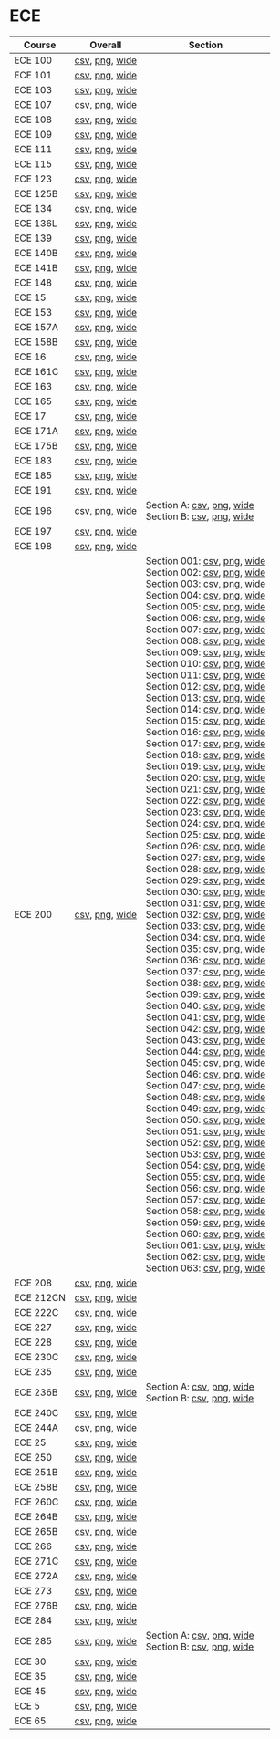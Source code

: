 # ECE

| Course | Overall | Section |
| ------ | ------- | ------- |
| ECE 100 | [csv](https://github.com/UCSD-Historical-Enrollment-Data/2024Spring/blob/main/overall/ECE%20100.csv), [png](https://raw.githubusercontent.com/UCSD-Historical-Enrollment-Data/2024Spring/main/plot_overall/ECE%20100.png), [wide](https://raw.githubusercontent.com/UCSD-Historical-Enrollment-Data/2024Spring/main/plot_overall_wide/ECE%20100.png) |  |
| ECE 101 | [csv](https://github.com/UCSD-Historical-Enrollment-Data/2024Spring/blob/main/overall/ECE%20101.csv), [png](https://raw.githubusercontent.com/UCSD-Historical-Enrollment-Data/2024Spring/main/plot_overall/ECE%20101.png), [wide](https://raw.githubusercontent.com/UCSD-Historical-Enrollment-Data/2024Spring/main/plot_overall_wide/ECE%20101.png) |  |
| ECE 103 | [csv](https://github.com/UCSD-Historical-Enrollment-Data/2024Spring/blob/main/overall/ECE%20103.csv), [png](https://raw.githubusercontent.com/UCSD-Historical-Enrollment-Data/2024Spring/main/plot_overall/ECE%20103.png), [wide](https://raw.githubusercontent.com/UCSD-Historical-Enrollment-Data/2024Spring/main/plot_overall_wide/ECE%20103.png) |  |
| ECE 107 | [csv](https://github.com/UCSD-Historical-Enrollment-Data/2024Spring/blob/main/overall/ECE%20107.csv), [png](https://raw.githubusercontent.com/UCSD-Historical-Enrollment-Data/2024Spring/main/plot_overall/ECE%20107.png), [wide](https://raw.githubusercontent.com/UCSD-Historical-Enrollment-Data/2024Spring/main/plot_overall_wide/ECE%20107.png) |  |
| ECE 108 | [csv](https://github.com/UCSD-Historical-Enrollment-Data/2024Spring/blob/main/overall/ECE%20108.csv), [png](https://raw.githubusercontent.com/UCSD-Historical-Enrollment-Data/2024Spring/main/plot_overall/ECE%20108.png), [wide](https://raw.githubusercontent.com/UCSD-Historical-Enrollment-Data/2024Spring/main/plot_overall_wide/ECE%20108.png) |  |
| ECE 109 | [csv](https://github.com/UCSD-Historical-Enrollment-Data/2024Spring/blob/main/overall/ECE%20109.csv), [png](https://raw.githubusercontent.com/UCSD-Historical-Enrollment-Data/2024Spring/main/plot_overall/ECE%20109.png), [wide](https://raw.githubusercontent.com/UCSD-Historical-Enrollment-Data/2024Spring/main/plot_overall_wide/ECE%20109.png) |  |
| ECE 111 | [csv](https://github.com/UCSD-Historical-Enrollment-Data/2024Spring/blob/main/overall/ECE%20111.csv), [png](https://raw.githubusercontent.com/UCSD-Historical-Enrollment-Data/2024Spring/main/plot_overall/ECE%20111.png), [wide](https://raw.githubusercontent.com/UCSD-Historical-Enrollment-Data/2024Spring/main/plot_overall_wide/ECE%20111.png) |  |
| ECE 115 | [csv](https://github.com/UCSD-Historical-Enrollment-Data/2024Spring/blob/main/overall/ECE%20115.csv), [png](https://raw.githubusercontent.com/UCSD-Historical-Enrollment-Data/2024Spring/main/plot_overall/ECE%20115.png), [wide](https://raw.githubusercontent.com/UCSD-Historical-Enrollment-Data/2024Spring/main/plot_overall_wide/ECE%20115.png) |  |
| ECE 123 | [csv](https://github.com/UCSD-Historical-Enrollment-Data/2024Spring/blob/main/overall/ECE%20123.csv), [png](https://raw.githubusercontent.com/UCSD-Historical-Enrollment-Data/2024Spring/main/plot_overall/ECE%20123.png), [wide](https://raw.githubusercontent.com/UCSD-Historical-Enrollment-Data/2024Spring/main/plot_overall_wide/ECE%20123.png) |  |
| ECE 125B | [csv](https://github.com/UCSD-Historical-Enrollment-Data/2024Spring/blob/main/overall/ECE%20125B.csv), [png](https://raw.githubusercontent.com/UCSD-Historical-Enrollment-Data/2024Spring/main/plot_overall/ECE%20125B.png), [wide](https://raw.githubusercontent.com/UCSD-Historical-Enrollment-Data/2024Spring/main/plot_overall_wide/ECE%20125B.png) |  |
| ECE 134 | [csv](https://github.com/UCSD-Historical-Enrollment-Data/2024Spring/blob/main/overall/ECE%20134.csv), [png](https://raw.githubusercontent.com/UCSD-Historical-Enrollment-Data/2024Spring/main/plot_overall/ECE%20134.png), [wide](https://raw.githubusercontent.com/UCSD-Historical-Enrollment-Data/2024Spring/main/plot_overall_wide/ECE%20134.png) |  |
| ECE 136L | [csv](https://github.com/UCSD-Historical-Enrollment-Data/2024Spring/blob/main/overall/ECE%20136L.csv), [png](https://raw.githubusercontent.com/UCSD-Historical-Enrollment-Data/2024Spring/main/plot_overall/ECE%20136L.png), [wide](https://raw.githubusercontent.com/UCSD-Historical-Enrollment-Data/2024Spring/main/plot_overall_wide/ECE%20136L.png) |  |
| ECE 139 | [csv](https://github.com/UCSD-Historical-Enrollment-Data/2024Spring/blob/main/overall/ECE%20139.csv), [png](https://raw.githubusercontent.com/UCSD-Historical-Enrollment-Data/2024Spring/main/plot_overall/ECE%20139.png), [wide](https://raw.githubusercontent.com/UCSD-Historical-Enrollment-Data/2024Spring/main/plot_overall_wide/ECE%20139.png) |  |
| ECE 140B | [csv](https://github.com/UCSD-Historical-Enrollment-Data/2024Spring/blob/main/overall/ECE%20140B.csv), [png](https://raw.githubusercontent.com/UCSD-Historical-Enrollment-Data/2024Spring/main/plot_overall/ECE%20140B.png), [wide](https://raw.githubusercontent.com/UCSD-Historical-Enrollment-Data/2024Spring/main/plot_overall_wide/ECE%20140B.png) |  |
| ECE 141B | [csv](https://github.com/UCSD-Historical-Enrollment-Data/2024Spring/blob/main/overall/ECE%20141B.csv), [png](https://raw.githubusercontent.com/UCSD-Historical-Enrollment-Data/2024Spring/main/plot_overall/ECE%20141B.png), [wide](https://raw.githubusercontent.com/UCSD-Historical-Enrollment-Data/2024Spring/main/plot_overall_wide/ECE%20141B.png) |  |
| ECE 148 | [csv](https://github.com/UCSD-Historical-Enrollment-Data/2024Spring/blob/main/overall/ECE%20148.csv), [png](https://raw.githubusercontent.com/UCSD-Historical-Enrollment-Data/2024Spring/main/plot_overall/ECE%20148.png), [wide](https://raw.githubusercontent.com/UCSD-Historical-Enrollment-Data/2024Spring/main/plot_overall_wide/ECE%20148.png) |  |
| ECE 15 | [csv](https://github.com/UCSD-Historical-Enrollment-Data/2024Spring/blob/main/overall/ECE%2015.csv), [png](https://raw.githubusercontent.com/UCSD-Historical-Enrollment-Data/2024Spring/main/plot_overall/ECE%2015.png), [wide](https://raw.githubusercontent.com/UCSD-Historical-Enrollment-Data/2024Spring/main/plot_overall_wide/ECE%2015.png) |  |
| ECE 153 | [csv](https://github.com/UCSD-Historical-Enrollment-Data/2024Spring/blob/main/overall/ECE%20153.csv), [png](https://raw.githubusercontent.com/UCSD-Historical-Enrollment-Data/2024Spring/main/plot_overall/ECE%20153.png), [wide](https://raw.githubusercontent.com/UCSD-Historical-Enrollment-Data/2024Spring/main/plot_overall_wide/ECE%20153.png) |  |
| ECE 157A | [csv](https://github.com/UCSD-Historical-Enrollment-Data/2024Spring/blob/main/overall/ECE%20157A.csv), [png](https://raw.githubusercontent.com/UCSD-Historical-Enrollment-Data/2024Spring/main/plot_overall/ECE%20157A.png), [wide](https://raw.githubusercontent.com/UCSD-Historical-Enrollment-Data/2024Spring/main/plot_overall_wide/ECE%20157A.png) |  |
| ECE 158B | [csv](https://github.com/UCSD-Historical-Enrollment-Data/2024Spring/blob/main/overall/ECE%20158B.csv), [png](https://raw.githubusercontent.com/UCSD-Historical-Enrollment-Data/2024Spring/main/plot_overall/ECE%20158B.png), [wide](https://raw.githubusercontent.com/UCSD-Historical-Enrollment-Data/2024Spring/main/plot_overall_wide/ECE%20158B.png) |  |
| ECE 16 | [csv](https://github.com/UCSD-Historical-Enrollment-Data/2024Spring/blob/main/overall/ECE%2016.csv), [png](https://raw.githubusercontent.com/UCSD-Historical-Enrollment-Data/2024Spring/main/plot_overall/ECE%2016.png), [wide](https://raw.githubusercontent.com/UCSD-Historical-Enrollment-Data/2024Spring/main/plot_overall_wide/ECE%2016.png) |  |
| ECE 161C | [csv](https://github.com/UCSD-Historical-Enrollment-Data/2024Spring/blob/main/overall/ECE%20161C.csv), [png](https://raw.githubusercontent.com/UCSD-Historical-Enrollment-Data/2024Spring/main/plot_overall/ECE%20161C.png), [wide](https://raw.githubusercontent.com/UCSD-Historical-Enrollment-Data/2024Spring/main/plot_overall_wide/ECE%20161C.png) |  |
| ECE 163 | [csv](https://github.com/UCSD-Historical-Enrollment-Data/2024Spring/blob/main/overall/ECE%20163.csv), [png](https://raw.githubusercontent.com/UCSD-Historical-Enrollment-Data/2024Spring/main/plot_overall/ECE%20163.png), [wide](https://raw.githubusercontent.com/UCSD-Historical-Enrollment-Data/2024Spring/main/plot_overall_wide/ECE%20163.png) |  |
| ECE 165 | [csv](https://github.com/UCSD-Historical-Enrollment-Data/2024Spring/blob/main/overall/ECE%20165.csv), [png](https://raw.githubusercontent.com/UCSD-Historical-Enrollment-Data/2024Spring/main/plot_overall/ECE%20165.png), [wide](https://raw.githubusercontent.com/UCSD-Historical-Enrollment-Data/2024Spring/main/plot_overall_wide/ECE%20165.png) |  |
| ECE 17 | [csv](https://github.com/UCSD-Historical-Enrollment-Data/2024Spring/blob/main/overall/ECE%2017.csv), [png](https://raw.githubusercontent.com/UCSD-Historical-Enrollment-Data/2024Spring/main/plot_overall/ECE%2017.png), [wide](https://raw.githubusercontent.com/UCSD-Historical-Enrollment-Data/2024Spring/main/plot_overall_wide/ECE%2017.png) |  |
| ECE 171A | [csv](https://github.com/UCSD-Historical-Enrollment-Data/2024Spring/blob/main/overall/ECE%20171A.csv), [png](https://raw.githubusercontent.com/UCSD-Historical-Enrollment-Data/2024Spring/main/plot_overall/ECE%20171A.png), [wide](https://raw.githubusercontent.com/UCSD-Historical-Enrollment-Data/2024Spring/main/plot_overall_wide/ECE%20171A.png) |  |
| ECE 175B | [csv](https://github.com/UCSD-Historical-Enrollment-Data/2024Spring/blob/main/overall/ECE%20175B.csv), [png](https://raw.githubusercontent.com/UCSD-Historical-Enrollment-Data/2024Spring/main/plot_overall/ECE%20175B.png), [wide](https://raw.githubusercontent.com/UCSD-Historical-Enrollment-Data/2024Spring/main/plot_overall_wide/ECE%20175B.png) |  |
| ECE 183 | [csv](https://github.com/UCSD-Historical-Enrollment-Data/2024Spring/blob/main/overall/ECE%20183.csv), [png](https://raw.githubusercontent.com/UCSD-Historical-Enrollment-Data/2024Spring/main/plot_overall/ECE%20183.png), [wide](https://raw.githubusercontent.com/UCSD-Historical-Enrollment-Data/2024Spring/main/plot_overall_wide/ECE%20183.png) |  |
| ECE 185 | [csv](https://github.com/UCSD-Historical-Enrollment-Data/2024Spring/blob/main/overall/ECE%20185.csv), [png](https://raw.githubusercontent.com/UCSD-Historical-Enrollment-Data/2024Spring/main/plot_overall/ECE%20185.png), [wide](https://raw.githubusercontent.com/UCSD-Historical-Enrollment-Data/2024Spring/main/plot_overall_wide/ECE%20185.png) |  |
| ECE 191 | [csv](https://github.com/UCSD-Historical-Enrollment-Data/2024Spring/blob/main/overall/ECE%20191.csv), [png](https://raw.githubusercontent.com/UCSD-Historical-Enrollment-Data/2024Spring/main/plot_overall/ECE%20191.png), [wide](https://raw.githubusercontent.com/UCSD-Historical-Enrollment-Data/2024Spring/main/plot_overall_wide/ECE%20191.png) |  |
| ECE 196 | [csv](https://github.com/UCSD-Historical-Enrollment-Data/2024Spring/blob/main/overall/ECE%20196.csv), [png](https://raw.githubusercontent.com/UCSD-Historical-Enrollment-Data/2024Spring/main/plot_overall/ECE%20196.png), [wide](https://raw.githubusercontent.com/UCSD-Historical-Enrollment-Data/2024Spring/main/plot_overall_wide/ECE%20196.png) | Section A: [csv](https://github.com/UCSD-Historical-Enrollment-Data/2024Spring/blob/main/section/ECE%20196_A.csv), [png](https://raw.githubusercontent.com/UCSD-Historical-Enrollment-Data/2024Spring/main/plot_section/ECE%20196_A.png), [wide](https://raw.githubusercontent.com/UCSD-Historical-Enrollment-Data/2024Spring/main/plot_section_wide/ECE%20196_A.png)<br>Section B: [csv](https://github.com/UCSD-Historical-Enrollment-Data/2024Spring/blob/main/section/ECE%20196_B.csv), [png](https://raw.githubusercontent.com/UCSD-Historical-Enrollment-Data/2024Spring/main/plot_section/ECE%20196_B.png), [wide](https://raw.githubusercontent.com/UCSD-Historical-Enrollment-Data/2024Spring/main/plot_section_wide/ECE%20196_B.png) |
| ECE 197 | [csv](https://github.com/UCSD-Historical-Enrollment-Data/2024Spring/blob/main/overall/ECE%20197.csv), [png](https://raw.githubusercontent.com/UCSD-Historical-Enrollment-Data/2024Spring/main/plot_overall/ECE%20197.png), [wide](https://raw.githubusercontent.com/UCSD-Historical-Enrollment-Data/2024Spring/main/plot_overall_wide/ECE%20197.png) |  |
| ECE 198 | [csv](https://github.com/UCSD-Historical-Enrollment-Data/2024Spring/blob/main/overall/ECE%20198.csv), [png](https://raw.githubusercontent.com/UCSD-Historical-Enrollment-Data/2024Spring/main/plot_overall/ECE%20198.png), [wide](https://raw.githubusercontent.com/UCSD-Historical-Enrollment-Data/2024Spring/main/plot_overall_wide/ECE%20198.png) |  |
| ECE 200 | [csv](https://github.com/UCSD-Historical-Enrollment-Data/2024Spring/blob/main/overall/ECE%20200.csv), [png](https://raw.githubusercontent.com/UCSD-Historical-Enrollment-Data/2024Spring/main/plot_overall/ECE%20200.png), [wide](https://raw.githubusercontent.com/UCSD-Historical-Enrollment-Data/2024Spring/main/plot_overall_wide/ECE%20200.png) | Section 001: [csv](https://github.com/UCSD-Historical-Enrollment-Data/2024Spring/blob/main/section/ECE%20200_001.csv), [png](https://raw.githubusercontent.com/UCSD-Historical-Enrollment-Data/2024Spring/main/plot_section/ECE%20200_001.png), [wide](https://raw.githubusercontent.com/UCSD-Historical-Enrollment-Data/2024Spring/main/plot_section_wide/ECE%20200_001.png)<br>Section 002: [csv](https://github.com/UCSD-Historical-Enrollment-Data/2024Spring/blob/main/section/ECE%20200_002.csv), [png](https://raw.githubusercontent.com/UCSD-Historical-Enrollment-Data/2024Spring/main/plot_section/ECE%20200_002.png), [wide](https://raw.githubusercontent.com/UCSD-Historical-Enrollment-Data/2024Spring/main/plot_section_wide/ECE%20200_002.png)<br>Section 003: [csv](https://github.com/UCSD-Historical-Enrollment-Data/2024Spring/blob/main/section/ECE%20200_003.csv), [png](https://raw.githubusercontent.com/UCSD-Historical-Enrollment-Data/2024Spring/main/plot_section/ECE%20200_003.png), [wide](https://raw.githubusercontent.com/UCSD-Historical-Enrollment-Data/2024Spring/main/plot_section_wide/ECE%20200_003.png)<br>Section 004: [csv](https://github.com/UCSD-Historical-Enrollment-Data/2024Spring/blob/main/section/ECE%20200_004.csv), [png](https://raw.githubusercontent.com/UCSD-Historical-Enrollment-Data/2024Spring/main/plot_section/ECE%20200_004.png), [wide](https://raw.githubusercontent.com/UCSD-Historical-Enrollment-Data/2024Spring/main/plot_section_wide/ECE%20200_004.png)<br>Section 005: [csv](https://github.com/UCSD-Historical-Enrollment-Data/2024Spring/blob/main/section/ECE%20200_005.csv), [png](https://raw.githubusercontent.com/UCSD-Historical-Enrollment-Data/2024Spring/main/plot_section/ECE%20200_005.png), [wide](https://raw.githubusercontent.com/UCSD-Historical-Enrollment-Data/2024Spring/main/plot_section_wide/ECE%20200_005.png)<br>Section 006: [csv](https://github.com/UCSD-Historical-Enrollment-Data/2024Spring/blob/main/section/ECE%20200_006.csv), [png](https://raw.githubusercontent.com/UCSD-Historical-Enrollment-Data/2024Spring/main/plot_section/ECE%20200_006.png), [wide](https://raw.githubusercontent.com/UCSD-Historical-Enrollment-Data/2024Spring/main/plot_section_wide/ECE%20200_006.png)<br>Section 007: [csv](https://github.com/UCSD-Historical-Enrollment-Data/2024Spring/blob/main/section/ECE%20200_007.csv), [png](https://raw.githubusercontent.com/UCSD-Historical-Enrollment-Data/2024Spring/main/plot_section/ECE%20200_007.png), [wide](https://raw.githubusercontent.com/UCSD-Historical-Enrollment-Data/2024Spring/main/plot_section_wide/ECE%20200_007.png)<br>Section 008: [csv](https://github.com/UCSD-Historical-Enrollment-Data/2024Spring/blob/main/section/ECE%20200_008.csv), [png](https://raw.githubusercontent.com/UCSD-Historical-Enrollment-Data/2024Spring/main/plot_section/ECE%20200_008.png), [wide](https://raw.githubusercontent.com/UCSD-Historical-Enrollment-Data/2024Spring/main/plot_section_wide/ECE%20200_008.png)<br>Section 009: [csv](https://github.com/UCSD-Historical-Enrollment-Data/2024Spring/blob/main/section/ECE%20200_009.csv), [png](https://raw.githubusercontent.com/UCSD-Historical-Enrollment-Data/2024Spring/main/plot_section/ECE%20200_009.png), [wide](https://raw.githubusercontent.com/UCSD-Historical-Enrollment-Data/2024Spring/main/plot_section_wide/ECE%20200_009.png)<br>Section 010: [csv](https://github.com/UCSD-Historical-Enrollment-Data/2024Spring/blob/main/section/ECE%20200_010.csv), [png](https://raw.githubusercontent.com/UCSD-Historical-Enrollment-Data/2024Spring/main/plot_section/ECE%20200_010.png), [wide](https://raw.githubusercontent.com/UCSD-Historical-Enrollment-Data/2024Spring/main/plot_section_wide/ECE%20200_010.png)<br>Section 011: [csv](https://github.com/UCSD-Historical-Enrollment-Data/2024Spring/blob/main/section/ECE%20200_011.csv), [png](https://raw.githubusercontent.com/UCSD-Historical-Enrollment-Data/2024Spring/main/plot_section/ECE%20200_011.png), [wide](https://raw.githubusercontent.com/UCSD-Historical-Enrollment-Data/2024Spring/main/plot_section_wide/ECE%20200_011.png)<br>Section 012: [csv](https://github.com/UCSD-Historical-Enrollment-Data/2024Spring/blob/main/section/ECE%20200_012.csv), [png](https://raw.githubusercontent.com/UCSD-Historical-Enrollment-Data/2024Spring/main/plot_section/ECE%20200_012.png), [wide](https://raw.githubusercontent.com/UCSD-Historical-Enrollment-Data/2024Spring/main/plot_section_wide/ECE%20200_012.png)<br>Section 013: [csv](https://github.com/UCSD-Historical-Enrollment-Data/2024Spring/blob/main/section/ECE%20200_013.csv), [png](https://raw.githubusercontent.com/UCSD-Historical-Enrollment-Data/2024Spring/main/plot_section/ECE%20200_013.png), [wide](https://raw.githubusercontent.com/UCSD-Historical-Enrollment-Data/2024Spring/main/plot_section_wide/ECE%20200_013.png)<br>Section 014: [csv](https://github.com/UCSD-Historical-Enrollment-Data/2024Spring/blob/main/section/ECE%20200_014.csv), [png](https://raw.githubusercontent.com/UCSD-Historical-Enrollment-Data/2024Spring/main/plot_section/ECE%20200_014.png), [wide](https://raw.githubusercontent.com/UCSD-Historical-Enrollment-Data/2024Spring/main/plot_section_wide/ECE%20200_014.png)<br>Section 015: [csv](https://github.com/UCSD-Historical-Enrollment-Data/2024Spring/blob/main/section/ECE%20200_015.csv), [png](https://raw.githubusercontent.com/UCSD-Historical-Enrollment-Data/2024Spring/main/plot_section/ECE%20200_015.png), [wide](https://raw.githubusercontent.com/UCSD-Historical-Enrollment-Data/2024Spring/main/plot_section_wide/ECE%20200_015.png)<br>Section 016: [csv](https://github.com/UCSD-Historical-Enrollment-Data/2024Spring/blob/main/section/ECE%20200_016.csv), [png](https://raw.githubusercontent.com/UCSD-Historical-Enrollment-Data/2024Spring/main/plot_section/ECE%20200_016.png), [wide](https://raw.githubusercontent.com/UCSD-Historical-Enrollment-Data/2024Spring/main/plot_section_wide/ECE%20200_016.png)<br>Section 017: [csv](https://github.com/UCSD-Historical-Enrollment-Data/2024Spring/blob/main/section/ECE%20200_017.csv), [png](https://raw.githubusercontent.com/UCSD-Historical-Enrollment-Data/2024Spring/main/plot_section/ECE%20200_017.png), [wide](https://raw.githubusercontent.com/UCSD-Historical-Enrollment-Data/2024Spring/main/plot_section_wide/ECE%20200_017.png)<br>Section 018: [csv](https://github.com/UCSD-Historical-Enrollment-Data/2024Spring/blob/main/section/ECE%20200_018.csv), [png](https://raw.githubusercontent.com/UCSD-Historical-Enrollment-Data/2024Spring/main/plot_section/ECE%20200_018.png), [wide](https://raw.githubusercontent.com/UCSD-Historical-Enrollment-Data/2024Spring/main/plot_section_wide/ECE%20200_018.png)<br>Section 019: [csv](https://github.com/UCSD-Historical-Enrollment-Data/2024Spring/blob/main/section/ECE%20200_019.csv), [png](https://raw.githubusercontent.com/UCSD-Historical-Enrollment-Data/2024Spring/main/plot_section/ECE%20200_019.png), [wide](https://raw.githubusercontent.com/UCSD-Historical-Enrollment-Data/2024Spring/main/plot_section_wide/ECE%20200_019.png)<br>Section 020: [csv](https://github.com/UCSD-Historical-Enrollment-Data/2024Spring/blob/main/section/ECE%20200_020.csv), [png](https://raw.githubusercontent.com/UCSD-Historical-Enrollment-Data/2024Spring/main/plot_section/ECE%20200_020.png), [wide](https://raw.githubusercontent.com/UCSD-Historical-Enrollment-Data/2024Spring/main/plot_section_wide/ECE%20200_020.png)<br>Section 021: [csv](https://github.com/UCSD-Historical-Enrollment-Data/2024Spring/blob/main/section/ECE%20200_021.csv), [png](https://raw.githubusercontent.com/UCSD-Historical-Enrollment-Data/2024Spring/main/plot_section/ECE%20200_021.png), [wide](https://raw.githubusercontent.com/UCSD-Historical-Enrollment-Data/2024Spring/main/plot_section_wide/ECE%20200_021.png)<br>Section 022: [csv](https://github.com/UCSD-Historical-Enrollment-Data/2024Spring/blob/main/section/ECE%20200_022.csv), [png](https://raw.githubusercontent.com/UCSD-Historical-Enrollment-Data/2024Spring/main/plot_section/ECE%20200_022.png), [wide](https://raw.githubusercontent.com/UCSD-Historical-Enrollment-Data/2024Spring/main/plot_section_wide/ECE%20200_022.png)<br>Section 023: [csv](https://github.com/UCSD-Historical-Enrollment-Data/2024Spring/blob/main/section/ECE%20200_023.csv), [png](https://raw.githubusercontent.com/UCSD-Historical-Enrollment-Data/2024Spring/main/plot_section/ECE%20200_023.png), [wide](https://raw.githubusercontent.com/UCSD-Historical-Enrollment-Data/2024Spring/main/plot_section_wide/ECE%20200_023.png)<br>Section 024: [csv](https://github.com/UCSD-Historical-Enrollment-Data/2024Spring/blob/main/section/ECE%20200_024.csv), [png](https://raw.githubusercontent.com/UCSD-Historical-Enrollment-Data/2024Spring/main/plot_section/ECE%20200_024.png), [wide](https://raw.githubusercontent.com/UCSD-Historical-Enrollment-Data/2024Spring/main/plot_section_wide/ECE%20200_024.png)<br>Section 025: [csv](https://github.com/UCSD-Historical-Enrollment-Data/2024Spring/blob/main/section/ECE%20200_025.csv), [png](https://raw.githubusercontent.com/UCSD-Historical-Enrollment-Data/2024Spring/main/plot_section/ECE%20200_025.png), [wide](https://raw.githubusercontent.com/UCSD-Historical-Enrollment-Data/2024Spring/main/plot_section_wide/ECE%20200_025.png)<br>Section 026: [csv](https://github.com/UCSD-Historical-Enrollment-Data/2024Spring/blob/main/section/ECE%20200_026.csv), [png](https://raw.githubusercontent.com/UCSD-Historical-Enrollment-Data/2024Spring/main/plot_section/ECE%20200_026.png), [wide](https://raw.githubusercontent.com/UCSD-Historical-Enrollment-Data/2024Spring/main/plot_section_wide/ECE%20200_026.png)<br>Section 027: [csv](https://github.com/UCSD-Historical-Enrollment-Data/2024Spring/blob/main/section/ECE%20200_027.csv), [png](https://raw.githubusercontent.com/UCSD-Historical-Enrollment-Data/2024Spring/main/plot_section/ECE%20200_027.png), [wide](https://raw.githubusercontent.com/UCSD-Historical-Enrollment-Data/2024Spring/main/plot_section_wide/ECE%20200_027.png)<br>Section 028: [csv](https://github.com/UCSD-Historical-Enrollment-Data/2024Spring/blob/main/section/ECE%20200_028.csv), [png](https://raw.githubusercontent.com/UCSD-Historical-Enrollment-Data/2024Spring/main/plot_section/ECE%20200_028.png), [wide](https://raw.githubusercontent.com/UCSD-Historical-Enrollment-Data/2024Spring/main/plot_section_wide/ECE%20200_028.png)<br>Section 029: [csv](https://github.com/UCSD-Historical-Enrollment-Data/2024Spring/blob/main/section/ECE%20200_029.csv), [png](https://raw.githubusercontent.com/UCSD-Historical-Enrollment-Data/2024Spring/main/plot_section/ECE%20200_029.png), [wide](https://raw.githubusercontent.com/UCSD-Historical-Enrollment-Data/2024Spring/main/plot_section_wide/ECE%20200_029.png)<br>Section 030: [csv](https://github.com/UCSD-Historical-Enrollment-Data/2024Spring/blob/main/section/ECE%20200_030.csv), [png](https://raw.githubusercontent.com/UCSD-Historical-Enrollment-Data/2024Spring/main/plot_section/ECE%20200_030.png), [wide](https://raw.githubusercontent.com/UCSD-Historical-Enrollment-Data/2024Spring/main/plot_section_wide/ECE%20200_030.png)<br>Section 031: [csv](https://github.com/UCSD-Historical-Enrollment-Data/2024Spring/blob/main/section/ECE%20200_031.csv), [png](https://raw.githubusercontent.com/UCSD-Historical-Enrollment-Data/2024Spring/main/plot_section/ECE%20200_031.png), [wide](https://raw.githubusercontent.com/UCSD-Historical-Enrollment-Data/2024Spring/main/plot_section_wide/ECE%20200_031.png)<br>Section 032: [csv](https://github.com/UCSD-Historical-Enrollment-Data/2024Spring/blob/main/section/ECE%20200_032.csv), [png](https://raw.githubusercontent.com/UCSD-Historical-Enrollment-Data/2024Spring/main/plot_section/ECE%20200_032.png), [wide](https://raw.githubusercontent.com/UCSD-Historical-Enrollment-Data/2024Spring/main/plot_section_wide/ECE%20200_032.png)<br>Section 033: [csv](https://github.com/UCSD-Historical-Enrollment-Data/2024Spring/blob/main/section/ECE%20200_033.csv), [png](https://raw.githubusercontent.com/UCSD-Historical-Enrollment-Data/2024Spring/main/plot_section/ECE%20200_033.png), [wide](https://raw.githubusercontent.com/UCSD-Historical-Enrollment-Data/2024Spring/main/plot_section_wide/ECE%20200_033.png)<br>Section 034: [csv](https://github.com/UCSD-Historical-Enrollment-Data/2024Spring/blob/main/section/ECE%20200_034.csv), [png](https://raw.githubusercontent.com/UCSD-Historical-Enrollment-Data/2024Spring/main/plot_section/ECE%20200_034.png), [wide](https://raw.githubusercontent.com/UCSD-Historical-Enrollment-Data/2024Spring/main/plot_section_wide/ECE%20200_034.png)<br>Section 035: [csv](https://github.com/UCSD-Historical-Enrollment-Data/2024Spring/blob/main/section/ECE%20200_035.csv), [png](https://raw.githubusercontent.com/UCSD-Historical-Enrollment-Data/2024Spring/main/plot_section/ECE%20200_035.png), [wide](https://raw.githubusercontent.com/UCSD-Historical-Enrollment-Data/2024Spring/main/plot_section_wide/ECE%20200_035.png)<br>Section 036: [csv](https://github.com/UCSD-Historical-Enrollment-Data/2024Spring/blob/main/section/ECE%20200_036.csv), [png](https://raw.githubusercontent.com/UCSD-Historical-Enrollment-Data/2024Spring/main/plot_section/ECE%20200_036.png), [wide](https://raw.githubusercontent.com/UCSD-Historical-Enrollment-Data/2024Spring/main/plot_section_wide/ECE%20200_036.png)<br>Section 037: [csv](https://github.com/UCSD-Historical-Enrollment-Data/2024Spring/blob/main/section/ECE%20200_037.csv), [png](https://raw.githubusercontent.com/UCSD-Historical-Enrollment-Data/2024Spring/main/plot_section/ECE%20200_037.png), [wide](https://raw.githubusercontent.com/UCSD-Historical-Enrollment-Data/2024Spring/main/plot_section_wide/ECE%20200_037.png)<br>Section 038: [csv](https://github.com/UCSD-Historical-Enrollment-Data/2024Spring/blob/main/section/ECE%20200_038.csv), [png](https://raw.githubusercontent.com/UCSD-Historical-Enrollment-Data/2024Spring/main/plot_section/ECE%20200_038.png), [wide](https://raw.githubusercontent.com/UCSD-Historical-Enrollment-Data/2024Spring/main/plot_section_wide/ECE%20200_038.png)<br>Section 039: [csv](https://github.com/UCSD-Historical-Enrollment-Data/2024Spring/blob/main/section/ECE%20200_039.csv), [png](https://raw.githubusercontent.com/UCSD-Historical-Enrollment-Data/2024Spring/main/plot_section/ECE%20200_039.png), [wide](https://raw.githubusercontent.com/UCSD-Historical-Enrollment-Data/2024Spring/main/plot_section_wide/ECE%20200_039.png)<br>Section 040: [csv](https://github.com/UCSD-Historical-Enrollment-Data/2024Spring/blob/main/section/ECE%20200_040.csv), [png](https://raw.githubusercontent.com/UCSD-Historical-Enrollment-Data/2024Spring/main/plot_section/ECE%20200_040.png), [wide](https://raw.githubusercontent.com/UCSD-Historical-Enrollment-Data/2024Spring/main/plot_section_wide/ECE%20200_040.png)<br>Section 041: [csv](https://github.com/UCSD-Historical-Enrollment-Data/2024Spring/blob/main/section/ECE%20200_041.csv), [png](https://raw.githubusercontent.com/UCSD-Historical-Enrollment-Data/2024Spring/main/plot_section/ECE%20200_041.png), [wide](https://raw.githubusercontent.com/UCSD-Historical-Enrollment-Data/2024Spring/main/plot_section_wide/ECE%20200_041.png)<br>Section 042: [csv](https://github.com/UCSD-Historical-Enrollment-Data/2024Spring/blob/main/section/ECE%20200_042.csv), [png](https://raw.githubusercontent.com/UCSD-Historical-Enrollment-Data/2024Spring/main/plot_section/ECE%20200_042.png), [wide](https://raw.githubusercontent.com/UCSD-Historical-Enrollment-Data/2024Spring/main/plot_section_wide/ECE%20200_042.png)<br>Section 043: [csv](https://github.com/UCSD-Historical-Enrollment-Data/2024Spring/blob/main/section/ECE%20200_043.csv), [png](https://raw.githubusercontent.com/UCSD-Historical-Enrollment-Data/2024Spring/main/plot_section/ECE%20200_043.png), [wide](https://raw.githubusercontent.com/UCSD-Historical-Enrollment-Data/2024Spring/main/plot_section_wide/ECE%20200_043.png)<br>Section 044: [csv](https://github.com/UCSD-Historical-Enrollment-Data/2024Spring/blob/main/section/ECE%20200_044.csv), [png](https://raw.githubusercontent.com/UCSD-Historical-Enrollment-Data/2024Spring/main/plot_section/ECE%20200_044.png), [wide](https://raw.githubusercontent.com/UCSD-Historical-Enrollment-Data/2024Spring/main/plot_section_wide/ECE%20200_044.png)<br>Section 045: [csv](https://github.com/UCSD-Historical-Enrollment-Data/2024Spring/blob/main/section/ECE%20200_045.csv), [png](https://raw.githubusercontent.com/UCSD-Historical-Enrollment-Data/2024Spring/main/plot_section/ECE%20200_045.png), [wide](https://raw.githubusercontent.com/UCSD-Historical-Enrollment-Data/2024Spring/main/plot_section_wide/ECE%20200_045.png)<br>Section 046: [csv](https://github.com/UCSD-Historical-Enrollment-Data/2024Spring/blob/main/section/ECE%20200_046.csv), [png](https://raw.githubusercontent.com/UCSD-Historical-Enrollment-Data/2024Spring/main/plot_section/ECE%20200_046.png), [wide](https://raw.githubusercontent.com/UCSD-Historical-Enrollment-Data/2024Spring/main/plot_section_wide/ECE%20200_046.png)<br>Section 047: [csv](https://github.com/UCSD-Historical-Enrollment-Data/2024Spring/blob/main/section/ECE%20200_047.csv), [png](https://raw.githubusercontent.com/UCSD-Historical-Enrollment-Data/2024Spring/main/plot_section/ECE%20200_047.png), [wide](https://raw.githubusercontent.com/UCSD-Historical-Enrollment-Data/2024Spring/main/plot_section_wide/ECE%20200_047.png)<br>Section 048: [csv](https://github.com/UCSD-Historical-Enrollment-Data/2024Spring/blob/main/section/ECE%20200_048.csv), [png](https://raw.githubusercontent.com/UCSD-Historical-Enrollment-Data/2024Spring/main/plot_section/ECE%20200_048.png), [wide](https://raw.githubusercontent.com/UCSD-Historical-Enrollment-Data/2024Spring/main/plot_section_wide/ECE%20200_048.png)<br>Section 049: [csv](https://github.com/UCSD-Historical-Enrollment-Data/2024Spring/blob/main/section/ECE%20200_049.csv), [png](https://raw.githubusercontent.com/UCSD-Historical-Enrollment-Data/2024Spring/main/plot_section/ECE%20200_049.png), [wide](https://raw.githubusercontent.com/UCSD-Historical-Enrollment-Data/2024Spring/main/plot_section_wide/ECE%20200_049.png)<br>Section 050: [csv](https://github.com/UCSD-Historical-Enrollment-Data/2024Spring/blob/main/section/ECE%20200_050.csv), [png](https://raw.githubusercontent.com/UCSD-Historical-Enrollment-Data/2024Spring/main/plot_section/ECE%20200_050.png), [wide](https://raw.githubusercontent.com/UCSD-Historical-Enrollment-Data/2024Spring/main/plot_section_wide/ECE%20200_050.png)<br>Section 051: [csv](https://github.com/UCSD-Historical-Enrollment-Data/2024Spring/blob/main/section/ECE%20200_051.csv), [png](https://raw.githubusercontent.com/UCSD-Historical-Enrollment-Data/2024Spring/main/plot_section/ECE%20200_051.png), [wide](https://raw.githubusercontent.com/UCSD-Historical-Enrollment-Data/2024Spring/main/plot_section_wide/ECE%20200_051.png)<br>Section 052: [csv](https://github.com/UCSD-Historical-Enrollment-Data/2024Spring/blob/main/section/ECE%20200_052.csv), [png](https://raw.githubusercontent.com/UCSD-Historical-Enrollment-Data/2024Spring/main/plot_section/ECE%20200_052.png), [wide](https://raw.githubusercontent.com/UCSD-Historical-Enrollment-Data/2024Spring/main/plot_section_wide/ECE%20200_052.png)<br>Section 053: [csv](https://github.com/UCSD-Historical-Enrollment-Data/2024Spring/blob/main/section/ECE%20200_053.csv), [png](https://raw.githubusercontent.com/UCSD-Historical-Enrollment-Data/2024Spring/main/plot_section/ECE%20200_053.png), [wide](https://raw.githubusercontent.com/UCSD-Historical-Enrollment-Data/2024Spring/main/plot_section_wide/ECE%20200_053.png)<br>Section 054: [csv](https://github.com/UCSD-Historical-Enrollment-Data/2024Spring/blob/main/section/ECE%20200_054.csv), [png](https://raw.githubusercontent.com/UCSD-Historical-Enrollment-Data/2024Spring/main/plot_section/ECE%20200_054.png), [wide](https://raw.githubusercontent.com/UCSD-Historical-Enrollment-Data/2024Spring/main/plot_section_wide/ECE%20200_054.png)<br>Section 055: [csv](https://github.com/UCSD-Historical-Enrollment-Data/2024Spring/blob/main/section/ECE%20200_055.csv), [png](https://raw.githubusercontent.com/UCSD-Historical-Enrollment-Data/2024Spring/main/plot_section/ECE%20200_055.png), [wide](https://raw.githubusercontent.com/UCSD-Historical-Enrollment-Data/2024Spring/main/plot_section_wide/ECE%20200_055.png)<br>Section 056: [csv](https://github.com/UCSD-Historical-Enrollment-Data/2024Spring/blob/main/section/ECE%20200_056.csv), [png](https://raw.githubusercontent.com/UCSD-Historical-Enrollment-Data/2024Spring/main/plot_section/ECE%20200_056.png), [wide](https://raw.githubusercontent.com/UCSD-Historical-Enrollment-Data/2024Spring/main/plot_section_wide/ECE%20200_056.png)<br>Section 057: [csv](https://github.com/UCSD-Historical-Enrollment-Data/2024Spring/blob/main/section/ECE%20200_057.csv), [png](https://raw.githubusercontent.com/UCSD-Historical-Enrollment-Data/2024Spring/main/plot_section/ECE%20200_057.png), [wide](https://raw.githubusercontent.com/UCSD-Historical-Enrollment-Data/2024Spring/main/plot_section_wide/ECE%20200_057.png)<br>Section 058: [csv](https://github.com/UCSD-Historical-Enrollment-Data/2024Spring/blob/main/section/ECE%20200_058.csv), [png](https://raw.githubusercontent.com/UCSD-Historical-Enrollment-Data/2024Spring/main/plot_section/ECE%20200_058.png), [wide](https://raw.githubusercontent.com/UCSD-Historical-Enrollment-Data/2024Spring/main/plot_section_wide/ECE%20200_058.png)<br>Section 059: [csv](https://github.com/UCSD-Historical-Enrollment-Data/2024Spring/blob/main/section/ECE%20200_059.csv), [png](https://raw.githubusercontent.com/UCSD-Historical-Enrollment-Data/2024Spring/main/plot_section/ECE%20200_059.png), [wide](https://raw.githubusercontent.com/UCSD-Historical-Enrollment-Data/2024Spring/main/plot_section_wide/ECE%20200_059.png)<br>Section 060: [csv](https://github.com/UCSD-Historical-Enrollment-Data/2024Spring/blob/main/section/ECE%20200_060.csv), [png](https://raw.githubusercontent.com/UCSD-Historical-Enrollment-Data/2024Spring/main/plot_section/ECE%20200_060.png), [wide](https://raw.githubusercontent.com/UCSD-Historical-Enrollment-Data/2024Spring/main/plot_section_wide/ECE%20200_060.png)<br>Section 061: [csv](https://github.com/UCSD-Historical-Enrollment-Data/2024Spring/blob/main/section/ECE%20200_061.csv), [png](https://raw.githubusercontent.com/UCSD-Historical-Enrollment-Data/2024Spring/main/plot_section/ECE%20200_061.png), [wide](https://raw.githubusercontent.com/UCSD-Historical-Enrollment-Data/2024Spring/main/plot_section_wide/ECE%20200_061.png)<br>Section 062: [csv](https://github.com/UCSD-Historical-Enrollment-Data/2024Spring/blob/main/section/ECE%20200_062.csv), [png](https://raw.githubusercontent.com/UCSD-Historical-Enrollment-Data/2024Spring/main/plot_section/ECE%20200_062.png), [wide](https://raw.githubusercontent.com/UCSD-Historical-Enrollment-Data/2024Spring/main/plot_section_wide/ECE%20200_062.png)<br>Section 063: [csv](https://github.com/UCSD-Historical-Enrollment-Data/2024Spring/blob/main/section/ECE%20200_063.csv), [png](https://raw.githubusercontent.com/UCSD-Historical-Enrollment-Data/2024Spring/main/plot_section/ECE%20200_063.png), [wide](https://raw.githubusercontent.com/UCSD-Historical-Enrollment-Data/2024Spring/main/plot_section_wide/ECE%20200_063.png) |
| ECE 208 | [csv](https://github.com/UCSD-Historical-Enrollment-Data/2024Spring/blob/main/overall/ECE%20208.csv), [png](https://raw.githubusercontent.com/UCSD-Historical-Enrollment-Data/2024Spring/main/plot_overall/ECE%20208.png), [wide](https://raw.githubusercontent.com/UCSD-Historical-Enrollment-Data/2024Spring/main/plot_overall_wide/ECE%20208.png) |  |
| ECE 212CN | [csv](https://github.com/UCSD-Historical-Enrollment-Data/2024Spring/blob/main/overall/ECE%20212CN.csv), [png](https://raw.githubusercontent.com/UCSD-Historical-Enrollment-Data/2024Spring/main/plot_overall/ECE%20212CN.png), [wide](https://raw.githubusercontent.com/UCSD-Historical-Enrollment-Data/2024Spring/main/plot_overall_wide/ECE%20212CN.png) |  |
| ECE 222C | [csv](https://github.com/UCSD-Historical-Enrollment-Data/2024Spring/blob/main/overall/ECE%20222C.csv), [png](https://raw.githubusercontent.com/UCSD-Historical-Enrollment-Data/2024Spring/main/plot_overall/ECE%20222C.png), [wide](https://raw.githubusercontent.com/UCSD-Historical-Enrollment-Data/2024Spring/main/plot_overall_wide/ECE%20222C.png) |  |
| ECE 227 | [csv](https://github.com/UCSD-Historical-Enrollment-Data/2024Spring/blob/main/overall/ECE%20227.csv), [png](https://raw.githubusercontent.com/UCSD-Historical-Enrollment-Data/2024Spring/main/plot_overall/ECE%20227.png), [wide](https://raw.githubusercontent.com/UCSD-Historical-Enrollment-Data/2024Spring/main/plot_overall_wide/ECE%20227.png) |  |
| ECE 228 | [csv](https://github.com/UCSD-Historical-Enrollment-Data/2024Spring/blob/main/overall/ECE%20228.csv), [png](https://raw.githubusercontent.com/UCSD-Historical-Enrollment-Data/2024Spring/main/plot_overall/ECE%20228.png), [wide](https://raw.githubusercontent.com/UCSD-Historical-Enrollment-Data/2024Spring/main/plot_overall_wide/ECE%20228.png) |  |
| ECE 230C | [csv](https://github.com/UCSD-Historical-Enrollment-Data/2024Spring/blob/main/overall/ECE%20230C.csv), [png](https://raw.githubusercontent.com/UCSD-Historical-Enrollment-Data/2024Spring/main/plot_overall/ECE%20230C.png), [wide](https://raw.githubusercontent.com/UCSD-Historical-Enrollment-Data/2024Spring/main/plot_overall_wide/ECE%20230C.png) |  |
| ECE 235 | [csv](https://github.com/UCSD-Historical-Enrollment-Data/2024Spring/blob/main/overall/ECE%20235.csv), [png](https://raw.githubusercontent.com/UCSD-Historical-Enrollment-Data/2024Spring/main/plot_overall/ECE%20235.png), [wide](https://raw.githubusercontent.com/UCSD-Historical-Enrollment-Data/2024Spring/main/plot_overall_wide/ECE%20235.png) |  |
| ECE 236B | [csv](https://github.com/UCSD-Historical-Enrollment-Data/2024Spring/blob/main/overall/ECE%20236B.csv), [png](https://raw.githubusercontent.com/UCSD-Historical-Enrollment-Data/2024Spring/main/plot_overall/ECE%20236B.png), [wide](https://raw.githubusercontent.com/UCSD-Historical-Enrollment-Data/2024Spring/main/plot_overall_wide/ECE%20236B.png) | Section A: [csv](https://github.com/UCSD-Historical-Enrollment-Data/2024Spring/blob/main/section/ECE%20236B_A.csv), [png](https://raw.githubusercontent.com/UCSD-Historical-Enrollment-Data/2024Spring/main/plot_section/ECE%20236B_A.png), [wide](https://raw.githubusercontent.com/UCSD-Historical-Enrollment-Data/2024Spring/main/plot_section_wide/ECE%20236B_A.png)<br>Section B: [csv](https://github.com/UCSD-Historical-Enrollment-Data/2024Spring/blob/main/section/ECE%20236B_B.csv), [png](https://raw.githubusercontent.com/UCSD-Historical-Enrollment-Data/2024Spring/main/plot_section/ECE%20236B_B.png), [wide](https://raw.githubusercontent.com/UCSD-Historical-Enrollment-Data/2024Spring/main/plot_section_wide/ECE%20236B_B.png) |
| ECE 240C | [csv](https://github.com/UCSD-Historical-Enrollment-Data/2024Spring/blob/main/overall/ECE%20240C.csv), [png](https://raw.githubusercontent.com/UCSD-Historical-Enrollment-Data/2024Spring/main/plot_overall/ECE%20240C.png), [wide](https://raw.githubusercontent.com/UCSD-Historical-Enrollment-Data/2024Spring/main/plot_overall_wide/ECE%20240C.png) |  |
| ECE 244A | [csv](https://github.com/UCSD-Historical-Enrollment-Data/2024Spring/blob/main/overall/ECE%20244A.csv), [png](https://raw.githubusercontent.com/UCSD-Historical-Enrollment-Data/2024Spring/main/plot_overall/ECE%20244A.png), [wide](https://raw.githubusercontent.com/UCSD-Historical-Enrollment-Data/2024Spring/main/plot_overall_wide/ECE%20244A.png) |  |
| ECE 25 | [csv](https://github.com/UCSD-Historical-Enrollment-Data/2024Spring/blob/main/overall/ECE%2025.csv), [png](https://raw.githubusercontent.com/UCSD-Historical-Enrollment-Data/2024Spring/main/plot_overall/ECE%2025.png), [wide](https://raw.githubusercontent.com/UCSD-Historical-Enrollment-Data/2024Spring/main/plot_overall_wide/ECE%2025.png) |  |
| ECE 250 | [csv](https://github.com/UCSD-Historical-Enrollment-Data/2024Spring/blob/main/overall/ECE%20250.csv), [png](https://raw.githubusercontent.com/UCSD-Historical-Enrollment-Data/2024Spring/main/plot_overall/ECE%20250.png), [wide](https://raw.githubusercontent.com/UCSD-Historical-Enrollment-Data/2024Spring/main/plot_overall_wide/ECE%20250.png) |  |
| ECE 251B | [csv](https://github.com/UCSD-Historical-Enrollment-Data/2024Spring/blob/main/overall/ECE%20251B.csv), [png](https://raw.githubusercontent.com/UCSD-Historical-Enrollment-Data/2024Spring/main/plot_overall/ECE%20251B.png), [wide](https://raw.githubusercontent.com/UCSD-Historical-Enrollment-Data/2024Spring/main/plot_overall_wide/ECE%20251B.png) |  |
| ECE 258B | [csv](https://github.com/UCSD-Historical-Enrollment-Data/2024Spring/blob/main/overall/ECE%20258B.csv), [png](https://raw.githubusercontent.com/UCSD-Historical-Enrollment-Data/2024Spring/main/plot_overall/ECE%20258B.png), [wide](https://raw.githubusercontent.com/UCSD-Historical-Enrollment-Data/2024Spring/main/plot_overall_wide/ECE%20258B.png) |  |
| ECE 260C | [csv](https://github.com/UCSD-Historical-Enrollment-Data/2024Spring/blob/main/overall/ECE%20260C.csv), [png](https://raw.githubusercontent.com/UCSD-Historical-Enrollment-Data/2024Spring/main/plot_overall/ECE%20260C.png), [wide](https://raw.githubusercontent.com/UCSD-Historical-Enrollment-Data/2024Spring/main/plot_overall_wide/ECE%20260C.png) |  |
| ECE 264B | [csv](https://github.com/UCSD-Historical-Enrollment-Data/2024Spring/blob/main/overall/ECE%20264B.csv), [png](https://raw.githubusercontent.com/UCSD-Historical-Enrollment-Data/2024Spring/main/plot_overall/ECE%20264B.png), [wide](https://raw.githubusercontent.com/UCSD-Historical-Enrollment-Data/2024Spring/main/plot_overall_wide/ECE%20264B.png) |  |
| ECE 265B | [csv](https://github.com/UCSD-Historical-Enrollment-Data/2024Spring/blob/main/overall/ECE%20265B.csv), [png](https://raw.githubusercontent.com/UCSD-Historical-Enrollment-Data/2024Spring/main/plot_overall/ECE%20265B.png), [wide](https://raw.githubusercontent.com/UCSD-Historical-Enrollment-Data/2024Spring/main/plot_overall_wide/ECE%20265B.png) |  |
| ECE 266 | [csv](https://github.com/UCSD-Historical-Enrollment-Data/2024Spring/blob/main/overall/ECE%20266.csv), [png](https://raw.githubusercontent.com/UCSD-Historical-Enrollment-Data/2024Spring/main/plot_overall/ECE%20266.png), [wide](https://raw.githubusercontent.com/UCSD-Historical-Enrollment-Data/2024Spring/main/plot_overall_wide/ECE%20266.png) |  |
| ECE 271C | [csv](https://github.com/UCSD-Historical-Enrollment-Data/2024Spring/blob/main/overall/ECE%20271C.csv), [png](https://raw.githubusercontent.com/UCSD-Historical-Enrollment-Data/2024Spring/main/plot_overall/ECE%20271C.png), [wide](https://raw.githubusercontent.com/UCSD-Historical-Enrollment-Data/2024Spring/main/plot_overall_wide/ECE%20271C.png) |  |
| ECE 272A | [csv](https://github.com/UCSD-Historical-Enrollment-Data/2024Spring/blob/main/overall/ECE%20272A.csv), [png](https://raw.githubusercontent.com/UCSD-Historical-Enrollment-Data/2024Spring/main/plot_overall/ECE%20272A.png), [wide](https://raw.githubusercontent.com/UCSD-Historical-Enrollment-Data/2024Spring/main/plot_overall_wide/ECE%20272A.png) |  |
| ECE 273 | [csv](https://github.com/UCSD-Historical-Enrollment-Data/2024Spring/blob/main/overall/ECE%20273.csv), [png](https://raw.githubusercontent.com/UCSD-Historical-Enrollment-Data/2024Spring/main/plot_overall/ECE%20273.png), [wide](https://raw.githubusercontent.com/UCSD-Historical-Enrollment-Data/2024Spring/main/plot_overall_wide/ECE%20273.png) |  |
| ECE 276B | [csv](https://github.com/UCSD-Historical-Enrollment-Data/2024Spring/blob/main/overall/ECE%20276B.csv), [png](https://raw.githubusercontent.com/UCSD-Historical-Enrollment-Data/2024Spring/main/plot_overall/ECE%20276B.png), [wide](https://raw.githubusercontent.com/UCSD-Historical-Enrollment-Data/2024Spring/main/plot_overall_wide/ECE%20276B.png) |  |
| ECE 284 | [csv](https://github.com/UCSD-Historical-Enrollment-Data/2024Spring/blob/main/overall/ECE%20284.csv), [png](https://raw.githubusercontent.com/UCSD-Historical-Enrollment-Data/2024Spring/main/plot_overall/ECE%20284.png), [wide](https://raw.githubusercontent.com/UCSD-Historical-Enrollment-Data/2024Spring/main/plot_overall_wide/ECE%20284.png) |  |
| ECE 285 | [csv](https://github.com/UCSD-Historical-Enrollment-Data/2024Spring/blob/main/overall/ECE%20285.csv), [png](https://raw.githubusercontent.com/UCSD-Historical-Enrollment-Data/2024Spring/main/plot_overall/ECE%20285.png), [wide](https://raw.githubusercontent.com/UCSD-Historical-Enrollment-Data/2024Spring/main/plot_overall_wide/ECE%20285.png) | Section A: [csv](https://github.com/UCSD-Historical-Enrollment-Data/2024Spring/blob/main/section/ECE%20285_A.csv), [png](https://raw.githubusercontent.com/UCSD-Historical-Enrollment-Data/2024Spring/main/plot_section/ECE%20285_A.png), [wide](https://raw.githubusercontent.com/UCSD-Historical-Enrollment-Data/2024Spring/main/plot_section_wide/ECE%20285_A.png)<br>Section B: [csv](https://github.com/UCSD-Historical-Enrollment-Data/2024Spring/blob/main/section/ECE%20285_B.csv), [png](https://raw.githubusercontent.com/UCSD-Historical-Enrollment-Data/2024Spring/main/plot_section/ECE%20285_B.png), [wide](https://raw.githubusercontent.com/UCSD-Historical-Enrollment-Data/2024Spring/main/plot_section_wide/ECE%20285_B.png) |
| ECE 30 | [csv](https://github.com/UCSD-Historical-Enrollment-Data/2024Spring/blob/main/overall/ECE%2030.csv), [png](https://raw.githubusercontent.com/UCSD-Historical-Enrollment-Data/2024Spring/main/plot_overall/ECE%2030.png), [wide](https://raw.githubusercontent.com/UCSD-Historical-Enrollment-Data/2024Spring/main/plot_overall_wide/ECE%2030.png) |  |
| ECE 35 | [csv](https://github.com/UCSD-Historical-Enrollment-Data/2024Spring/blob/main/overall/ECE%2035.csv), [png](https://raw.githubusercontent.com/UCSD-Historical-Enrollment-Data/2024Spring/main/plot_overall/ECE%2035.png), [wide](https://raw.githubusercontent.com/UCSD-Historical-Enrollment-Data/2024Spring/main/plot_overall_wide/ECE%2035.png) |  |
| ECE 45 | [csv](https://github.com/UCSD-Historical-Enrollment-Data/2024Spring/blob/main/overall/ECE%2045.csv), [png](https://raw.githubusercontent.com/UCSD-Historical-Enrollment-Data/2024Spring/main/plot_overall/ECE%2045.png), [wide](https://raw.githubusercontent.com/UCSD-Historical-Enrollment-Data/2024Spring/main/plot_overall_wide/ECE%2045.png) |  |
| ECE 5 | [csv](https://github.com/UCSD-Historical-Enrollment-Data/2024Spring/blob/main/overall/ECE%205.csv), [png](https://raw.githubusercontent.com/UCSD-Historical-Enrollment-Data/2024Spring/main/plot_overall/ECE%205.png), [wide](https://raw.githubusercontent.com/UCSD-Historical-Enrollment-Data/2024Spring/main/plot_overall_wide/ECE%205.png) |  |
| ECE 65 | [csv](https://github.com/UCSD-Historical-Enrollment-Data/2024Spring/blob/main/overall/ECE%2065.csv), [png](https://raw.githubusercontent.com/UCSD-Historical-Enrollment-Data/2024Spring/main/plot_overall/ECE%2065.png), [wide](https://raw.githubusercontent.com/UCSD-Historical-Enrollment-Data/2024Spring/main/plot_overall_wide/ECE%2065.png) |  |
